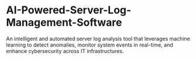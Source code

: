 # AI-Powered-Server-Log-Management-Software
An intelligent and automated server log analysis tool that leverages machine learning to detect anomalies, monitor system events in real-time, and enhance cybersecurity across IT infrastructures.
